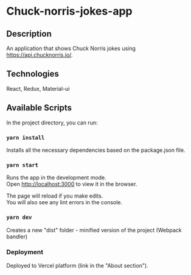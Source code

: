 # Chuck-norris-jokes-app

## Description

An application that shows Chuck Norris jokes using https://api.chucknorris.io/.

## Technologies

React, Redux, Material-ui

## Available Scripts

In the project directory, you can run:
### `yarn install`

Installs all the necessary dependencies based on the package.json file.

### `yarn start`

Runs the app in the development mode.\
Open [http://localhost:3000](http://localhost:3000) to view it in the browser.

The page will reload if you make edits.\
You will also see any lint errors in the console.

### `yarn dev`

Creates a new "dist" folder - minified version of the project (Webpack bandler)

### Deployment

Deployed to Vercel platform (link in the "About section"). 
